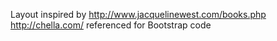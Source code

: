 Layout inspired by http://www.jacquelinewest.com/books.php
http://chella.com/ referenced for Bootstrap code